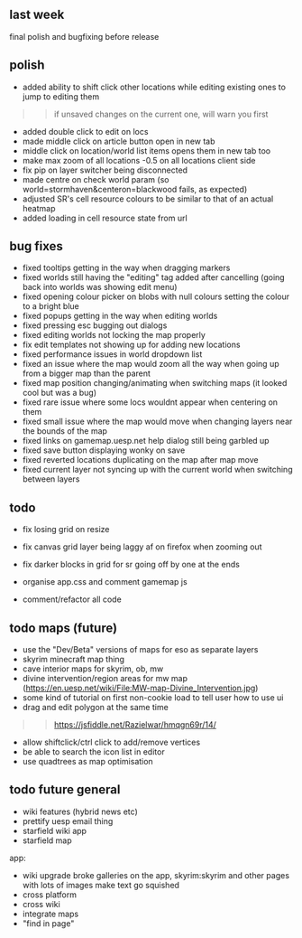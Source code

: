 ## last week

final polish and bugfixing before release

## polish
- added ability to shift click other locations while editing existing ones to jump to editing them
>> if unsaved changes on the current one, will warn you first
- added double click to edit on locs
- made middle click on article button open in new tab
- middle click on location/world list items opens them in new tab too
- make max zoom of all locations -0.5 on all locations client side
- fix pip on layer switcher being disconnected
- made centre on check world param (so world=stormhaven&centeron=blackwood fails, as expected)
- adjusted SR's cell resource colours to be similar to that of an actual heatmap
- added loading in cell resource state from url

## bug fixes
- fixed tooltips getting in the way when dragging markers
- fixed worlds still having the "editing" tag added after cancelling (going back into worlds was showing edit menu)
- fixed opening colour picker on blobs with null colours setting the colour to a bright blue
- fixed popups getting in the way when editing worlds
- fixed pressing esc bugging out dialogs
- fixed editing worlds not locking the map properly
- fix edit templates not showing up for adding new locations
- fixed performance issues in world dropdown list
- fixed an issue where the map would zoom all the way when going up from a bigger map than the parent
- fixed map position changing/animating when switching maps (it looked cool but was a bug)
- fixed rare issue where some locs wouldnt appear when centering on them
- fixed small issue where the map would move when changing layers near the bounds of the map
- fixed links on gamemap.uesp.net help dialog still being garbled up
- fixed save button displaying wonky on save
- fixed reverted locations duplicating on the map after map move
- fixed current layer not syncing up with the current world when switching between layers

## todo

- fix losing grid on resize
- fix canvas grid layer being laggy af on firefox when zooming out
- fix darker blocks in grid for sr going off by one at the ends

- organise app.css and comment gamemap js
- comment/refactor all code

## todo maps (future)
- use the "Dev/Beta" versions of maps for eso as separate layers
- skyrim minecraft map thing
- cave interior maps for skyrim, ob, mw
- divine intervention/region areas for mw map (https://en.uesp.net/wiki/File:MW-map-Divine_Intervention.jpg)
- some kind of tutorial on first non-cookie load to tell user how to use ui
- drag and edit polygon at the same time
>> https://jsfiddle.net/Razielwar/hmqgn69r/14/
- allow shiftclick/ctrl click to add/remove vertices
- be able to search the icon list in editor
- use quadtrees as map optimisation

## todo future general
- wiki features (hybrid news etc)
- prettify uesp email thing
- starfield wiki app
- starfield map

app:
- wiki upgrade broke galleries on the app, skyrim:skyrim and other pages with lots of images make text go squished
- cross platform
- cross wiki
- integrate maps
- "find in page"